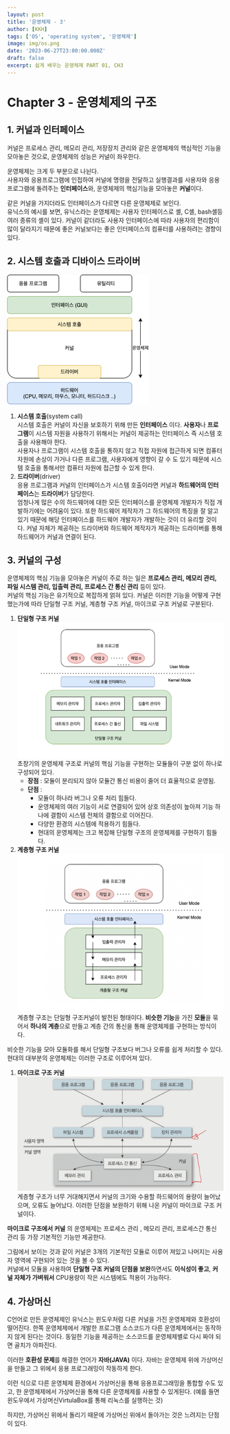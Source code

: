 ```yaml
---
layout: post
title: '운영체제 - 3'
author: [KKH]
tags: ['OS', 'operating system', '운영체제']
image: img/os.png
date: '2023-06-27T23:00:00.000Z'
draft: false
excerpt: 쉽게 배우는 운영체제 PART 01, CH3
---
```

# Chapter 3 - 운영체제의 구조

## 1. 커널과 인터페이스
커널은 프로세스 관리, 메모리 관리, 저장장치 관리와 같은 운영체제의 핵심적인 기능을 모아놓은 것으로, 운영체제의 성능은 커널이 좌우한다.

운영체제는 크게 두 부분으로 나뉜다.  
사용자와 응용프로그램에 인접하여 커널에 명령을 전달하고 실행결과를 사용자와 응용 프로그램에 돌려주는 **인터페이스**와, 운영체제의 핵심기능을 모아놓은 **커널**이다.

같은 커널을 가지더라도 인터페이스가 다르면 다른 운영체제로 보인다.  
유닉스의 예시를 보면, 유닉스라는 운영체제는 사용자 인터페이스로 셸, C셸, bash셸등 여러 종류의 셸이 있다. 커널이 같더라도 사용자 인터페이스에 따라 사용자의 편리함이 많이 달라지기 때문에 좋은 커널보다는 좋은 인터페이스의 컴퓨터를 사용하려는 경향이 있다.
## 2. 시스템 호출과 디바이스 드라이버

![os-architecture](img/os-architecture.png)

1. **시스템 호출**(system call)   
   시스템 호출은 커널이 자신을 보호하기 위해 만든 **인터페이스** 이다. **사용자**나 **프로그램**이 시스템 자원을 사용하기 위해서는 커널이 제공하는 인터페이스 즉 시스템 호출을 사용해야 한다.  
   사용자나 프로그램이 시스템 호출을 통하지 않고 직접 자원에 접근하게 되면 컴퓨터 자원에 손상이 가거나 다른 프로그램, 사용자에게 영향이 갈 수 도 있기 때문에 시스템 호출을 통해서만 컴퓨터 자원에 접근할 수 있게 한다.
2. **드라이버**(driver)  
   응용 프로그램과 커널의 인터페이스가 시스템 호출이라면 커널과 **하드웨어의 인터페이스**는 **드라이버**가 담당한다.  
   엄청나게 많은 수의 하드웨어에 대한 모든 인터페이스를 운영체제 개발자가 직접 개발하기에는 어려움이 있다.  또한 하드웨어 제작자가 그 하드웨어의 특징을 잘 알고 있기 때문에 해당 인터페이스를 하드웨어 개발자가 개발하는 것이 더 유리할 것이다.
   커널 자체가 제공하는 드라이버와 하드웨어 제작자가 제공하는 드라이버를 통해 하드웨어가 커널과 연결이 된다.
## 3. 커널의 구성
운영체제의 핵심 기능을 모아놓은 커널이 주로 하는 일은 **프로세스 관리, 메모리 관리, 파일 시스템 관리, 입출력 관리, 프로세스 간 통신 관리** 등이 있다.  
커널의 핵심 기능은 유기적으로 복잡하게 얽혀 있다. 커널은 이러한 기능을 어떻게 구현 했는가에 따라 단일형 구조 커널, 계층형 구조 커널, 마이크로 구조 커널로 구분된다.
1. **단일형 구조 커널**  
   ![kernel1](img/kernel1.png)
   초창기의 운영체제 구조로 커널의 핵심 기능을 구현하는 모듈들이 구분 없이 하나로 구성되어 있다. 
   - **장점** : 모듈이 분리되지 않아 모듈간 통신 비용이 줄어 더 효율적으로 운영됨.
   - **단점** :
	   - 모듈이 하나라 버그나 오류 처리 힘들다.
	   - 운영체제의 여러 기능이 서로 연결되어 있어 상호 의존성이 높아져 기능 하나에 결함이 시스템 전체의 결함으로 이어진다.
	   - 다양한 환경의 시스템에 적용하기 힘들다.
	   - 현대의 운영체제는 크고 복잡해 단일형 구조의 운영체제를 구현하기 힘들다.
2. **계층형 구조 커널**  
   ![kernel2](img/kernel2.png)
계층형 구조는 단일형 구조커널이 발전된 형태이다. **비슷한 기능**을 가진 **모듈**을 묶어서 **하나의 계층**으로 만들고 계층 간의 통신을 통해 운영체제를 구현하는 방식이다.  

비슷한 기능을 모아 모듈화를 해서 단일형 구조보다 버그나 오류를 쉽게 처리할 수 있다.  
현대의 대부분의 운영체제는 이러한 구조로 이루어져 있다.
1. **마이크로 구조 커널**  
    ![kernel3](img/kernel3.png)
계층형 구조가 너무 거대해지면서 커널의 크기와 수용할 하드웨어의 용량이 늘어났으며, 오류도 늘어났다. 이러한 단점을 보완하기 위해 나온 커널이 마이크로 구조 커널이다.     
   
**마이크로 구조에서 커널** 의 운영체제는 프로세스 관리 , 메모리 관리, 프로세스간 통신 관리 등 가장 기본적인 기능만 제공한다.   

그림에서 보이는 것과 같이 커널은 3개의 기본적인 모듈로 이루어 져있고 나머지는 사용자 영역에 구현되어 있는 것을 볼 수 있다.  
커널에서 모듈을 사용하여 **단일형 구조 커널의 단점을 보완**하면서도 **이식성이 좋고**, **커널 자체가 가벼워서** CPU용량이 작은 시스템에도 적용이 가능하다.
## 4. 가상머신
C언어로 만든 운영체제인 유닉스는 윈도우처럼 다른 커널을 가진 운영체제와 호환성이 떨어진다. 한쪽 운영체제에서 개발한 프로그램 소스코드가 다른 운영체제에서는 동작하지 않게 된다는 것이다.  동일한 기능을 제공하는 소스코드를 운영체제별로 다시 짜야 되면 골치가 아파진다. 

이러한 **호환성 문제**를 해결한 언어가 **자바(JAVA)** 이다. 자바는 운영체제 위에 가상머신을 만들고 그 위에서  응용 프로그래밍이 작동하게 한다.

이런 식으로 다른 운영체제 환경에서 가상머신을 통해 응용프로그래밍을 통합할 수도 있고, 한 운영체제에서 가상머신을 통해 다른 운영체제를 사용할 수 있게된다.  (예를 들면 윈도우에서 가상머신VirtulaBox를 통해 리눅스를 실행하는 것)

하지만, 가상머신 위에서 돌리기 때문에 가상머신 위에서 돌아가는 것은 느려지는 단점이 있다.

